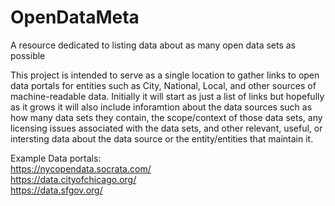 OpenDataMeta
============

A resource dedicated to listing data about as many open data sets as possible

This project is intended to serve as a single location to gather links to open data portals for entities such as City, National, Local, and other sources of machine-readable data. Initially it will start as just a list of links but hopefully as it grows it will also include inforamtion about the data sources such as how many data sets they contain, the scope/context of those data sets, any licensing issues associated with the data sets, and other relevant, useful, or intersting data about the data source or the entity/entities that maintain it.

Example Data portals:  
https://nycopendata.socrata.com/  
https://data.cityofchicago.org/  
https://data.sfgov.org/
